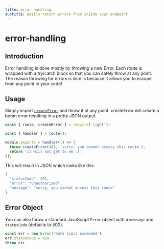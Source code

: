 ```yaml
---
title: error handling
subtitle: easily return errors from inside your endpoint
---
```


# error-handling

## Introduction

Error handling is done mostly by throwing a new Error. Each route is wrapped with a try/catch block so that you can safely throw at any point. The reason throwing for errors is nice is because it allows you to escape from any point in your code!

## Usage

Simply import [`createError`](https://github.com/ludicroushq/light/tree/207804d2e826e1f45ff0c63ba7b17f61c563bd82/docs/boom/create-error/README.md) and throw it at any point. createError will create a boom error resulting in a pretty JSON output.

```javascript
const { route, createError } = require('light');

const { handler } = route();

module.exports = handler(() => {
  throw createError(401, 'sorry, you cannot access this route');
  return 'it will not get to me :(';
});
```

This will result in JSON which looks like this:

```javascript
{
  "statusCode": 401,
  "error": "Unauthorized",
  "message": "sorry, you cannot access this route"
}
```

## Error Object

You can also throw a standard JavaScript `Error` object with a `message` and `statusCode` \(defaults to 500\).

```javascript
const err = new Error('Rate limit exceeded')
err.statusCode = 429
throw err
```

